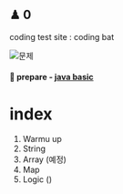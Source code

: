 ## ♟ 0

coding test site : coding bat

![문제](https://github.com/SoobinJung1013/coding-test-study/blob/main/image/codingBat.png)

#### 🧩 prepare - [java basic](https://github.com/SoobinJung1013/study_archive/tree/main/school/3%ED%95%99%EB%85%842%ED%95%99%EA%B8%B0/JavaProgramming%EA%B8%B0%EC%B4%88)

# index

1. Warmu up
2. String
3. Array (예정)
4. Map
5. Logic ()

